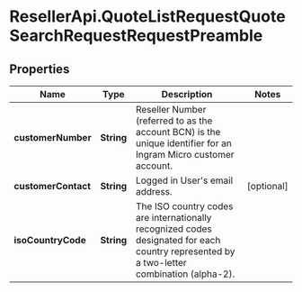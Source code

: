 # ResellerApi.QuoteListRequestQuoteSearchRequestRequestPreamble

## Properties

Name | Type | Description | Notes
------------ | ------------- | ------------- | -------------
**customerNumber** | **String** | Reseller Number (referred to as the account BCN) is the unique identifier for an Ingram Micro customer account. | 
**customerContact** | **String** | Logged in User&#39;s email address. | [optional] 
**isoCountryCode** | **String** | The ISO country codes are internationally recognized codes designated for each country represented by a two-letter combination (alpha-2). | 


